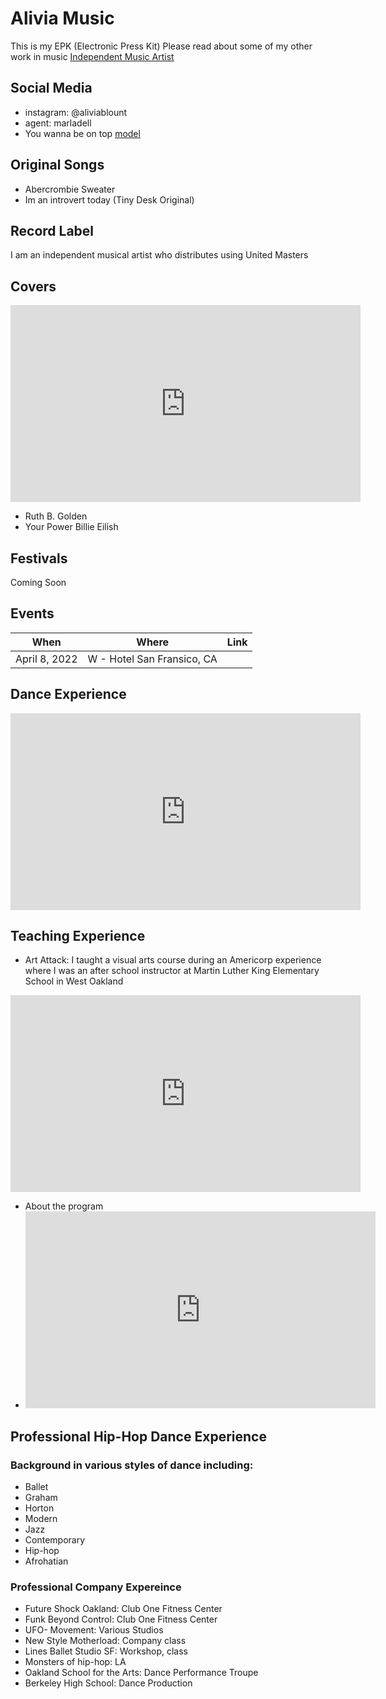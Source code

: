 # Alivia Music
This is my EPK (Electronic Press Kit)
Please read about some of my other work in music [Independent Music Artist](https://amblount.github.io/IMA)

## Social Media
- instagram: @aliviablount
- agent: marladell
- You wanna be on top [model](https://youtube.com/shorts/jHUBrXGtnoU?feature=share) 

## Original Songs
- Abercrombie Sweater
- Im an introvert today (Tiny Desk Original)

## Record Label
I am an independent musical artist who distributes using United Masters

## Covers
<iframe width="560" height="315" src="https://www.youtube.com/embed/videoseries?list=PL3N---Q2Syf5X5x-PoBLXfI5fEk7igUSi" title="YouTube video player" frameborder="0" allow="accelerometer; autoplay; clipboard-write; encrypted-media; gyroscope; picture-in-picture" allowfullscreen></iframe>

- Ruth B. Golden
- Your Power Billie Eilish

## Festivals
Coming Soon

## Events

When | Where | Link
-----|-------|------|
April 8, 2022 | W - Hotel San Fransico, CA | 

## Dance Experience
<iframe width="560" height="315" src="https://www.youtube.com/embed/-q9IywxrB2k" title="YouTube video player" frameborder="0" allow="accelerometer; autoplay; clipboard-write; encrypted-media; gyroscope; picture-in-picture" allowfullscreen></iframe>

## Teaching Experience
- Art Attack: I taught a visual arts course during an Americorp experience where I was an after school instructor at Martin Luther King Elementary School in West Oakland
<iframe width="560" height="315" src="https://www.youtube.com/embed/ONOVOz2rnyM" title="YouTube video player" frameborder="0" allow="accelerometer; autoplay; clipboard-write; encrypted-media; gyroscope; picture-in-picture" allowfullscreen></iframe>

- About the program
- <iframe width="560" height="315" src="https://www.youtube.com/embed/tNar8xlM_ao" title="YouTube video player" frameborder="0" allow="accelerometer; autoplay; clipboard-write; encrypted-media; gyroscope; picture-in-picture" allowfullscreen></iframe>

## Professional Hip-Hop Dance Experience
### Background in various styles of dance including:
- Ballet
- Graham
- Horton
- Modern
- Jazz
- Contemporary
- Hip-hop
- Afrohatian

### Professional Company Expereince
- Future Shock Oakland: Club One Fitness Center
- Funk Beyond Control: Club One Fitness Center
- UFO- Movement: Various Studios
- New Style Motherload: Company class
- Lines Ballet Studio SF: Workshop, class
- Monsters of hip-hop: LA
- Oakland School for the Arts: Dance Performance Troupe
- Berkeley High School: Dance Production


